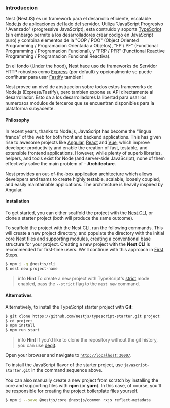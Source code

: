<!-- ### Introduction -->
### Introduccion

<!-- Nest (NestJS) is a framework for building efficient, scalable [Node.js](https://nodejs.org/) server-side applications. It uses progressive JavaScript, is built with and fully supports [TypeScript](http://www.typescriptlang.org/) (yet still enables developers to code in pure JavaScript) and combines elements of OOP (Object Oriented Programming), FP (Functional Programming), and FRP (Functional Reactive Programming). -->

Nest (NestJS) es un framework para el desarrollo eficiente, escalable [Node.js](https://nodejs.org/) de aplicaciones del lado del servidor. Utiliza "JavaScript Progresivo / Avanzado" (progressive JavaScript), esta contruido y soporta [TypeScript](http://www.typescriptlang.org/) (sin embargo permite a los desarrolladores crear codigo en JavaScript puro) y combina elementos de la "OOP / POO" (Object Oriented Programming / Programacion Orientada a Objetos), "FP / PF" (Functional Programming / Programacion Funcional), y "FRP / PFR" (Functional Reactive Programming / Programacion Funcional Reactiva).

<!-- Under the hood, Nest makes use of robust HTTP Server frameworks like [Express](https://expressjs.com/) (the default) and optionally can be configured to use [Fastify](https://github.com/fastify/fastify) as well! -->

En el fondo (Under the hood), Nest hace uso de frameworks de Servidor HTTP robustos como [Express](https://expressjs.com/) (por default) y opcionalmente se puede confihurar para usar [Fastify](https://github.com/fastify/fastify) tambien!

<!-- Nest provides a level of abstraction above these common Node.js frameworks (Express/Fastify), but also exposes their APIs directly to the developer. This gives developers the freedom to use the myriad of third-party modules which are available for the underlying platform. -->

Nest provee un nivel de abstraccion sobre todos estos frameworks de Node.js (Express/Fastify), pero tambien expone su API directamente al desarrollador. Esto da a los desarrolladores la libertad para usar los numerosos modulos de terceros que se encuentran disponibles para la plataforma subyacente.

#### Philosophy

In recent years, thanks to Node.js, JavaScript has become the “lingua franca” of the web for both front and backend applications. This has given rise to awesome projects like [Angular](https://angular.io/), [React](https://github.com/facebook/react) and [Vue](https://github.com/vuejs/vue), which improve developer productivity and enable the creation of fast, testable, and extensible frontend applications. However, while plenty of superb libraries, helpers, and tools exist for Node (and server-side JavaScript), none of them effectively solve the main problem of - **Architecture**.

Nest provides an out-of-the-box application architecture which allows developers and teams to create highly testable, scalable, loosely coupled, and easily maintainable applications. The architecture is heavily inspired by Angular.

#### Installation

To get started, you can either scaffold the project with the [Nest CLI](/cli/overview), or clone a starter project (both will produce the same outcome).

To scaffold the project with the Nest CLI, run the following commands. This will create a new project directory, and populate the directory with the initial core Nest files and supporting modules, creating a conventional base structure for your project. Creating a new project with the **Nest CLI** is recommended for first-time users. We'll continue with this approach in [First Steps](first-steps).

```bash
$ npm i -g @nestjs/cli
$ nest new project-name
```

> info **Hint** To create a new project with TypeScript's [strict](https://www.typescriptlang.org/tsconfig#strict) mode enabled, pass the `--strict` flag to the `nest new` command. 

#### Alternatives

Alternatively, to install the TypeScript starter project with **Git**:

```bash
$ git clone https://github.com/nestjs/typescript-starter.git project
$ cd project
$ npm install
$ npm run start
```

> info **Hint** If you'd like to clone the repository without the git history, you can use [degit](https://github.com/Rich-Harris/degit).

Open your browser and navigate to [`http://localhost:3000/`](http://localhost:3000/).

To install the JavaScript flavor of the starter project, use `javascript-starter.git` in the command sequence above.

You can also manually create a new project from scratch by installing the core and supporting files with **npm** (or **yarn**). In this case, of course, you'll be responsible for creating the project boilerplate files yourself.

```bash
$ npm i --save @nestjs/core @nestjs/common rxjs reflect-metadata
```
